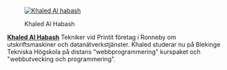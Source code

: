 <div class="author-byline">
<figure class="figure left">
<a
href="https://media.licdn.com/dms/image/C5603AQEJYctkPejEcQ/profile-displayphoto-shrink_200_200/0?e=1547078400&v=beta&t=UwQjpFRLYu6EVEgfhqExsvBsQnubQNlBia8T5iefTKA"><img src="img//byline.png" alt="Khaled Al habash"></a>
<figcaption>

<p>Khaled Al Habash</p>

</figcaption>
</figure>

<p><a href="https://www.linkedin.com/in/khaled-al-habash-303442b7/"
rel="author"><strong>Khaled Al Habash</strong></a> Tekniker vid Printit företag i Ronneby om utskriftsmaskiner och datanätverkstjänster. Khaled studerar nu på Blekinge Tekniska Högskola på distans "webbprogrammering" kurspaket och "webbutvecking och programmering".</p>
</div>
